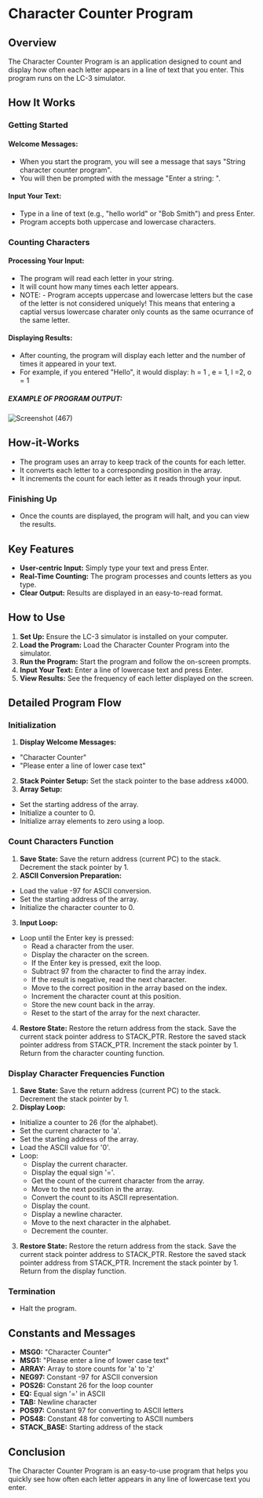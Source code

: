 
# Character Counter Program

## Overview
The Character Counter Program is an application designed to count and display how often each letter appears in a line of text that you enter. This program runs on the LC-3 simulator.

## How It Works

### Getting Started

#### Welcome Messages:
- When you start the program, you will see a message that says "String character counter program".
- You will then be prompted with the message "Enter a string: ".

#### Input Your Text:
- Type in a line of text (e.g., "hello world" or "Bob Smith") and press Enter.
- Program accepts both uppercase and lowercase characters. 
### Counting Characters

#### Processing Your Input:
- The program will read each letter in your string.
- It will count how many times each letter appears.
- NOTE: - Program accepts uppercase and lowercase letters but the case of the letter is not considered uniquely! This means that entering a captial versus lowercase charater only counts as the same ocurrance of the same letter. 
#### Displaying Results:
- After counting, the program will display each letter and the number of times it appeared in your text.
- For example, if you entered "Hello", it would display:
  h = 1 , e  = 1, l =2, o = 1 

##### EXAMPLE OF PROGRAM OUTPUT: 
![Screenshot (467)](https://github.com/NEC-CIS-11/Character-Counter-for-Names/assets/125232234/2a70d1de-e3ac-40aa-bb74-03e00927a79b)


## How-it-Works
- The program uses an array to keep track of the counts for each letter.
- It converts each letter to a corresponding position in the array.
- It increments the count for each letter as it reads through your input.

### Finishing Up
- Once the counts are displayed, the program will halt, and you can view the results.

## Key Features
- **User-centric Input:** Simply type your text and press Enter.
- **Real-Time Counting:** The program processes and counts letters as you type.
- **Clear Output:** Results are displayed in an easy-to-read format.

## How to Use

1. **Set Up:** Ensure the LC-3 simulator is installed on your computer.
2. **Load the Program:** Load the Character Counter Program into the simulator.
3. **Run the Program:** Start the program and follow the on-screen prompts.
4. **Input Your Text:** Enter a line of lowercase text and press Enter.
5. **View Results:** See the frequency of each letter displayed on the screen.

## Detailed Program Flow

### Initialization

1. **Display Welcome Messages:**
  - "Character Counter"
  - "Please enter a line of lower case text"
2. **Stack Pointer Setup:** Set the stack pointer to the base address x4000.
3. **Array Setup:**
  - Set the starting address of the array.
  - Initialize a counter to 0.
  - Initialize array elements to zero using a loop.

### Count Characters Function

1. **Save State:** Save the return address (current PC) to the stack. Decrement the stack pointer by 1.
2. **ASCII Conversion Preparation:**
  - Load the value -97 for ASCII conversion.
  - Set the starting address of the array.
  - Initialize the character counter to 0.
3. **Input Loop:**
  - Loop until the Enter key is pressed:
      - Read a character from the user.
      - Display the character on the screen.
      - If the Enter key is pressed, exit the loop.
      - Subtract 97 from the character to find the array index.
      - If the result is negative, read the next character.
      - Move to the correct position in the array based on the index.
      - Increment the character count at this position.
      - Store the new count back in the array.
      - Reset to the start of the array for the next character.
4. **Restore State:** Restore the return address from the stack. Save the current stack pointer address to STACK_PTR. Restore the saved stack pointer address from STACK_PTR. Increment the stack pointer by 1. Return from the character counting function.

### Display Character Frequencies Function

1. **Save State:** Save the return address (current PC) to the stack. Decrement the stack pointer by 1.
2. **Display Loop:**
  - Initialize a counter to 26 (for the alphabet).
  - Set the current character to 'a'.
  - Set the starting address of the array.
  - Load the ASCII value for '0'.
  - Loop:
      - Display the current character.
      - Display the equal sign '='.
      - Get the count of the current character from the array.
      - Move to the next position in the array.
      - Convert the count to its ASCII representation.
      - Display the count.
      - Display a newline character.
      - Move to the next character in the alphabet.
      - Decrement the counter.
3. **Restore State:** Restore the return address from the stack. Save the current stack pointer address to STACK_PTR. Restore the saved stack pointer address from STACK_PTR. Increment the stack pointer by 1. Return from the display function.

### Termination
- Halt the program.

## Constants and Messages

- **MSG0:** "Character Counter"
- **MSG1:** "Please enter a line of lower case text"
- **ARRAY:** Array to store counts for 'a' to 'z'
- **NEG97:** Constant -97 for ASCII conversion
- **POS26:** Constant 26 for the loop counter
- **EQ:** Equal sign '=' in ASCII
- **TAB:** Newline character
- **POS97:** Constant 97 for converting to ASCII letters
- **POS48:** Constant 48 for converting to ASCII numbers
- **STACK_BASE:** Starting address of the stack

## Conclusion
The Character Counter Program is an easy-to-use program that helps you quickly see how often each letter appears in any line of lowercase text you enter. 
